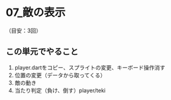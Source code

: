 # **07_敵の表示**
（目安：3回）

## **この単元でやること**

1. player.dartをコピー、スプライトの変更、キーボード操作消す
2. 位置の変更（データから取ってくる）
3. 敵の動き
4. 当たり判定（負け、倒す）player/teki

